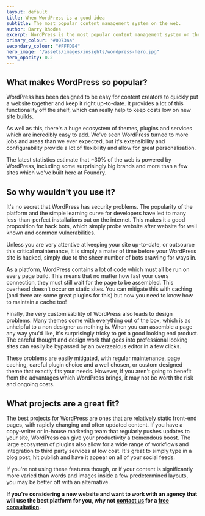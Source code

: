 ```yaml
---
layout: default
title: When WordPress is a good idea
subtitle: The most popular content management system on the web.
author: Barry Rhodes
excerpt: WordPress is the most popular content management system on the web, but it does have it's flaws. Often though the benefits it brings can more than outweigh those problems.
primary_colour: "#0073aa"
secondary_colour: "#FFFDE4"
hero_image: "/assets/images/insights/wordpress-hero.jpg"
hero_opacity: 0.2
---
```

## What makes WordPress so popular?

WordPress has been designed to be easy for content creators to quickly put a website together and keep it right up-to-date. It provides a lot of this functionality off the shelf, which can really help to keep costs low on new site builds.

As well as this, there's a huge ecosystem of themes, plugins and services which are incredibly easy to add. We've seen WordPress turned to more jobs and areas than we ever expected, but it's extensibility and configurability provide a lot of flexibility and allow for great personalisation.

The latest statistics estimate that ~30% of the web is powered by WordPress, including some surprisingly big brands and more than a few sites which we've built here at Foundry.

## So why wouldn't you use it?

It's no secret that WordPress has security problems. The popularity of the platform and the simple learning curve for developers have led to many less-than-perfect installations out on the internet. This makes it a good proposition for hack bots, which simply probe website after website for well known and common vulnerabilities.

Unless you are very attentive at keeping your site up-to-date, or outsource this critical maintenance, it is simply a mater of time before your WordPress site is hacked, simply due to the sheer number of bots crawling for ways in.

As a platform, WordPress contains a lot of code which must all be run on every page build. This means that no matter how fast your users connection, they must still wait for the page to be assembled. This overhead doesn't occur on static sites. You can mitigate this with caching (and there are some great plugins for this) but now you need to know how to maintain a cache too!

Finally, the very customisability of WordPress also leads to design problems. Many themes come with everything out of the box, which is as unhelpful to a non designer as nothing is. When you can assemble a page any way you'd like, it's surprisingly tricky to get a good looking end product. The careful thought and design work that goes into professional looking sites can easily be bypassed by an overzealous editor in a few clicks.

These problems are easily mitigated, with regular maintenance, page caching, careful plugin choice and a well chosen, or custom designed theme that exactly fits your needs. However, if you aren't going to benefit from the advantages which WordPress brings, it may not be worth the risk and ongoing costs.

## What projects are a great fit?

The best projects for WordPress are ones that are relatively static front-end pages, with rapidly changing and often updated content. If you have a copy-writer or in-house marketing team that regularly pushes updates to your site, WordPress can give your productivity a tremendous boost. The large ecosystem of plugins also allow for a wide range of workflows and integration to third party services at low cost. It's great to simply type in a blog post, hit publish and have it appear on all of your social feeds.

If you're not using these features though, or if your content is significantly more varied than words and images inside a few predetermined layouts, you may be better off with an alternative.

**If you're considering a new website and want to work with an agency that will use the best platform for you, why not [contact us](/contact/) for a [free consultation](/the-project-process/).**